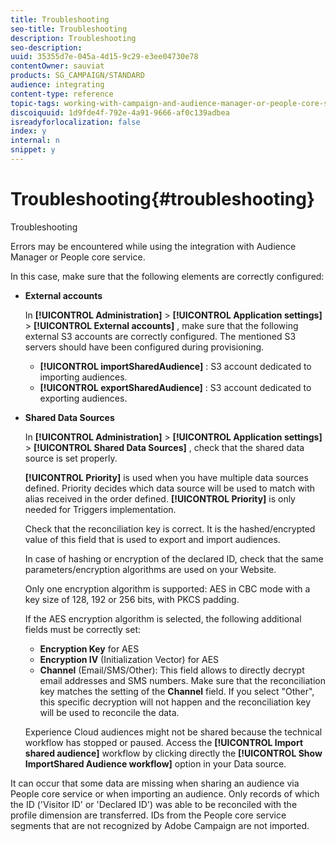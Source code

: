 ```yaml
---
title: Troubleshooting
seo-title: Troubleshooting
description: Troubleshooting
seo-description: 
uuid: 35355d7e-045a-4d15-9c29-e3ee04730e78
contentOwner: sauviat
products: SG_CAMPAIGN/STANDARD
audience: integrating
content-type: reference
topic-tags: working-with-campaign-and-audience-manager-or-people-core-service
discoiquuid: 1d9fde4f-792e-4a91-9666-af0c139adbea
isreadyforlocalization: false
index: y
internal: n
snippet: y
---
```


# Troubleshooting{#troubleshooting}

Troubleshooting

Errors may be encountered while using the integration with Audience Manager or People core service.

In this case, make sure that the following elements are correctly configured:

* **External accounts**

  In **[!UICONTROL Administration]** > **[!UICONTROL Application settings]** > **[!UICONTROL External accounts]** , make sure that the following external S3 accounts are correctly configured. The mentioned S3 servers should have been configured during provisioning.

    * **[!UICONTROL importSharedAudience]** : S3 account dedicated to importing audiences.
    * **[!UICONTROL exportSharedAudience]** : S3 account dedicated to exporting audiences.

* **Shared Data Sources**

  In **[!UICONTROL Administration]** > **[!UICONTROL Application settings]** > **[!UICONTROL Shared Data Sources]** , check that the shared data source is set properly.

  **[!UICONTROL Priority]** is used when you have multiple data sources defined. Priority decides which data source will be used to match with alias received in the order defined. **[!UICONTROL Priority]** is only needed for Triggers implementation.

  Check that the reconciliation key is correct. It is the hashed/encrypted value of this field that is used to export and import audiences.

  In case of hashing or encryption of the declared ID, check that the same parameters/encryption algorithms are used on your Website.

  Only one encryption algorithm is supported: AES in CBC mode with a key size of 128, 192 or 256 bits, with PKCS padding.

  If the AES encryption algorithm is selected, the following additional fields must be correctly set:

    * **Encryption Key** for AES
    * **Encryption IV** (Initialization Vector) for AES
    * **Channel** (Email/SMS/Other): This field allows to directly decrypt email addresses and SMS numbers. Make sure that the reconciliation key matches the setting of the **Channel** field. If you select "Other", this specific decryption will not happen and the reconciliation key will be used to reconcile the data.

  Experience Cloud audiences might not be shared because the technical workflow has stopped or paused. Access the **[!UICONTROL Import shared audience]** workflow by clicking directly the **[!UICONTROL Show ImportShared Audience workflow]** option in your Data source.

It can occur that some data are missing when sharing an audience via People core service or when importing an audience. Only records of which the ID ('Visitor ID' or 'Declared ID') was able to be reconciled with the profile dimension are transferred. IDs from the People core service segments that are not recognized by Adobe Campaign are not imported.
